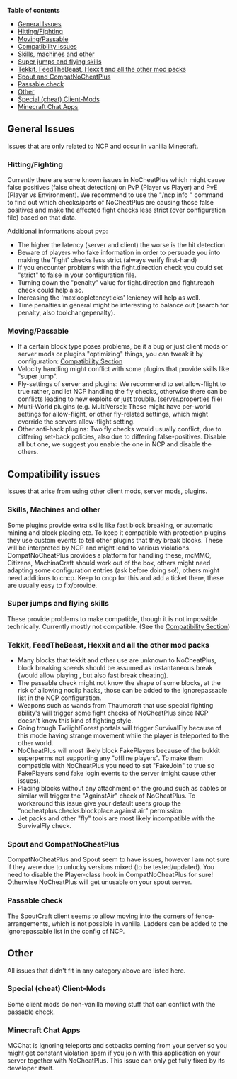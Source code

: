 **Table of contents**
* [General Issues](https://github.com/Updated-NoCheatPlus/Docs/blob/master/Known-Issues.md#general-issues)
 * [Hitting/Fighting](https://github.com/Updated-NoCheatPlus/Docs/blob/master/Known-Issues.md#hittingfighting)
 * [Moving/Passable](https://github.com/Updated-NoCheatPlus/Docs/blob/master/Known-Issues.md#movingpassable)
* [Compatibility Issues](https://github.com/Updated-NoCheatPlus/Docs/blob/master/Known-Issues.md#compatibility-issues)
 * [Skills, machines and other](https://github.com/Updated-NoCheatPlus/Docs/blob/master/Known-Issues.md#skills-machines-and-other)
 * [Super jumps and flying skills](https://github.com/Updated-NoCheatPlus/Docs/blob/master/Known-Issues.md#super-jumps-and-flying-skills)
 * [Tekkit, FeedTheBeast, Hexxit and all the other mod packs](https://github.com/Updated-NoCheatPlus/Docs/blob/master/Known-Issues.md#tekkit-feedthebeast-hexxit-and-all-the-other-mod-packs)
 * [Spout and CompatNoCheatPlus](https://github.com/Updated-NoCheatPlus/Docs/blob/master/Known-Issues.md#spout-and-compatnocheatplus)
 * [Passable check](https://github.com/Updated-NoCheatPlus/Docs/blob/master/Known-Issues.md#passable-check)
 * [Other](https://github.com/Updated-NoCheatPlus/Docs/blob/master/Known-Issues.md#other)
 * [Special (cheat) Client-Mods](https://github.com/Updated-NoCheatPlus/Docs/blob/master/Known-Issues.md#special-cheat-client-mods)
 * [Minecraft Chat Apps](https://github.com/Updated-NoCheatPlus/Docs/blob/master/Known-Issues.md#minecraft-chat-apps)

## General Issues
Issues that are only related to NCP and occur in vanilla Minecraft.

### Hitting/Fighting
Currently there are some known issues in NoCheatPlus which might cause false positives (false cheat detection) on PvP (Player vs Player) and PvE (Player vs Environment). 
We recommend to use the "/ncp info <Player>" command to find out which checks/parts of NoCheatPlus are causing those false positives and make the affected fight checks less strict (over configuration file) based on that data. 

Additional informations about pvp:
* The higher the latency (server and client) the worse is the hit detection
* Beware of players who fake information in order to persuade you into making the 'fight' checks less strict (always verify first-hand)
* If you encounter problems with the fight.direction check you could set "strict" to false in your configuration file.
* Turning down the "penalty" value for fight.direction and fight.reach check could help also.
* Increasing the 'maxloopletencyticks' leniency will help as well.
* Time penalties in general might be interesting to balance out (search for penalty, also toolchangepenalty). 

### Moving/Passable
* If a certain block type poses problems, be it a bug or just client mods or server mods or plugins "optimizing" things, you can tweak it by configuration: [Compatibility Section](https://github.com/Updated-NoCheatPlus/Docs/blob/master/Features-and-Compatibility.md)
* Velocity handling might conflict with some plugins that provide skills like "super jump".
* Fly-settings of server and plugins: We recommend to set allow-flight to true rather, and let NCP handling the fly checks, otherwise there can be conflicts leading to new exploits or just trouble. (server.properties file)
 * Multi-World plugins (e.g. MultiVerse): These might have per-world settings for allow-flight, or other fly-related settings, which might override the servers allow-flight setting.
 * Other anti-hack plugins: Two fly checks would usually conflict, due to differing set-back policies, also due to differing false-positives. Disable all but one, we suggest you enable the one in NCP and disable the others.

## Compatibility issues
Issues that arise from using other client mods, server mods, plugins.

### Skills, Machines and other
Some plugins provide extra skills like fast block breaking, or automatic mining and block placing etc. To keep it compatible with protection plugins they use custom events to tell other plugins that they break blocks. These will be interpreted by NCP and might lead to various violations.
CompatNoCheatPlus provides a platform for handling these, mcMMO, Citizens, MachinaCraft should work out of the box, others might need adapting some configuration entries (ask before doing so!), others might need additions to cncp. Keep to cncp for this and add a ticket there, these are usually easy to fix/provide.
### Super jumps and flying skills
These provide problems to make compatible, though it is not impossible technically. Currently mostly not compatible.
(See the [Compatibility Section](https://github.com/Updated-NoCheatPlus/Docs/blob/master/Features-and-Compatibility.md))

### Tekkit, FeedTheBeast, Hexxit and all the other mod packs
* Many blocks that tekkit and other use are unknown to NoCheatPlus, block breaking speeds should be assumed as instantaneous break (would allow playing , but also fast break cheating).
* The passable check might not know the shape of some blocks, at the risk of allowing noclip hacks, those can be added to the ignorepassable list in the NCP configuration.
* Weapons such as wands from Thaumcraft that use special fighting ability's will trigger some fight checks of NoCheatPlus since NCP doesn't know this kind of fighting style.
* Going trough TwilightForest portals will trigger SurvivalFly because of this mode having strange movement while the player is teleported to the other world.
* NoCheatPlus will most likely block FakePlayers because of the bukkit superperms not supporting any "offline players". To make them compatible with NoCheatPlus you need to set "FakeJoin" to true so FakePlayers send fake login events to the server (might cause other issues).
* Placing blocks without any attachment on the ground such as cables or similar will trigger the "AgainstAir" check of NoCheatPlus. To workaround this issue give your default users group the "nocheatplus.checks.blockplace.against.air" permission.
* Jet packs and other "fly" tools are most likely incompatible with the SurvivalFly check.

### Spout and CompatNoCheatPlus
CompatNoCheatPlus and Spout seem to have issues, however I am not sure if they were due to unlucky versions mixed (to be tested/updated). You need to disable the Player-class hook in CompatNoCheatPlus for sure! Otherwise NoCheatPlus will get unusable on your spout server.

### Passable check
The SpoutCraft client seems to allow moving into the corners of fence-arrangements, which is not possible in vanilla. Ladders can be added to the ignorepassable list in the config of NCP.

## Other
All issues that didn't fit in any category above are listed here.

### Special (cheat) Client-Mods
Some client mods do non-vanilla moving stuff that can conflict with the passable check.
### Minecraft Chat Apps
MCChat is ignoring teleports and setbacks coming from your server so you might get constant violation spam if you join with this application on your server together with NoCheatPlus. This issue can only get fully fixed by its developer itself.
